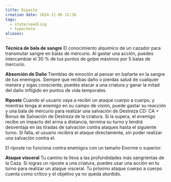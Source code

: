 ```yaml
---
title: Riposte
creation date: 2024-12-06 22:36
tags:
  - state/seedling
  - type/note
aliases:
---
```

**Técnica de bala de sangre**
El conocimiento alquímico de un cazador para transmutar sangre en balas de mercurio. Al gastar una acción, puedes intercambiar el 30 % de tus puntos de golpe máximos por 5 balas de mercurio. 

**Absorción de Daño**
Tiemblas de emoción al pensar en bañarte en la sangre de tus enemigos. Siempre que recibas daño o pierdas salud de cualquier manera y sigas consciente, puedes atacar a una criatura y ganar la mitad del daño infligido en puntos de vida temporales.

**Riposte**
Cuando el usuario vaya a recibir un ataque cuerpo a cuerpo, y mientras tenga al enemigo en su campo de visión, puede gastar su reacción y una bala de mercurio para realizar una salvación de Destreza CD: CA + Bonus de Salvación de Destreza de la criatura. Si la supera, el enemigo recibe un impacto del arma a distancia, termina su turno y tendrá desventaja en las tiradas de salvación contra ataques hasta el siguiente turno. Si falla, el usuario recibirá el ataque directamente, sin poder realizar una salvación contra el.

El riposte no funciona contra enemigos con un tamaño Enorme o superior.

**Ataque visceral**
Tu camino te lleva a las profundidades más sangrientas de la Caza. Si logras un riposte a una criatura, puedes usar una acción en tu turno para realizar un ataque visceral. Tu próximo ataque cuerpo a cuerpo cuenta como crítico y el objetivo ya no queda aturdido.